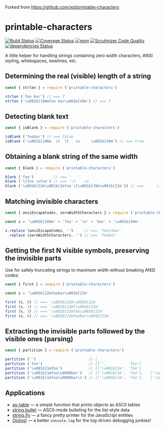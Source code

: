 Forked from https://github.com/xpl/printable-characters

# printable-characters

[![Build Status](https://travis-ci.org/xpl/printable-characters.svg?branch=master)](https://travis-ci.org/xpl/printable-characters) [![Coverage Status](https://coveralls.io/repos/github/xpl/printable-characters/badge.svg)](https://coveralls.io/github/xpl/printable-characters) [![npm](https://img.shields.io/npm/v/printable-characters.svg)](https://npmjs.com/package/printable-characters) [![Scrutinizer Code Quality](https://img.shields.io/scrutinizer/g/xpl/printable-characters.svg)](https://scrutinizer-ci.com/g/xpl/printable-characters/?branch=master) [![dependencies Status](https://david-dm.org/xpl/printable-characters/status.svg)](https://david-dm.org/xpl/printable-characters)

A little helper for handling strings containing zero width characters, ANSI styling, whitespaces, newlines, etc.

## Determining the real (visible) length of a string

```javascript
const { strlen } = require ('printable-characters')

strlen ('foo bar') // === 7
strlen ('\u001b[106mfoo bar\u001b[49m') // === 7
```

## Detecting blank text

```javascript
const { isBlank } = require ('printable-characters')

isBlank ('foobar') // === false
isBlank ('\u001b[106m  \t  \t   \n     \u001b[49m') // === true
```

## Obtaining a blank string of the same width

```javascript
const { blank } = require ('printable-characters')

blank ('foo')         // === '   '
blank ('\tfoo \nfoo') // === '\t    \n   '
blank ('\u001b[22m\u001b[1mfoo \t\u001b[39m\u001b[22m')) // === '    \t'
```

## Matching invisible characters

```javascript
const { ansiEscapeCodes, zeroWidthCharacters } = require ('printable-characters')

const s = '\u001b[106m' + 'foo' + '\n' + 'bar' + '\u001b[49m'

s.replace (ansiEscapeCodes, '')     // === 'foo\nbar'
 .replace (zeroWidthCharacters, '') // === 'foobar'
```

## Getting the first N visible symbols, preserving the invisible parts

Use for safely truncating strings to maximum width without breaking ANSI codes:

```javascript
const { first } = require ('printable-characters')

const s = '\u001b[22mfoobar\u001b[22m'

first (s, 0) // === '\u001b[22m\u001b[22m'
first (s, 1) // === '\u001b[22mf\u001b[22m'
first (s, 3) // === '\u001b[22mfoo\u001b[22m'
first (s, 6) // === '\u001b[22mfoobar\u001b[22m'
```

## Extracting the invisible parts followed by the visible ones (parsing)

```javascript
const { partition } = require ('printable-characters')

partition ('')                        // [                                                     ])
partition ('foo')                     // [['',          'foo']                                 ])
partition ('\u001b[1mfoo')            // [['\u001b[1m', 'foo']                                 ])
partition ('\u001b[1mfoo\u0000bar')   // [['\u001b[1m', 'foo'],   ['\u0000', 'bar']            ])
partition ('\u001b[1mfoo\u0000bar\n') // [['\u001b[1m', 'foo'],   ['\u0000', 'bar'], ['\n', '']])
```

## Applications

- [as-table](https://github.com/xpl/as-table) — a simple function that prints objects as ASCII tables
- [string.bullet](https://github.com/xpl/string.bullet) — ASCII-mode bulleting for the list-style data
- [string.ify](https://github.com/xpl/string.ify) — a fancy pretty printer for the JavaScript entities
- [Ololog!](https://github.com/xpl/ololog) — a better `console.log` for the log-driven debugging junkies!
